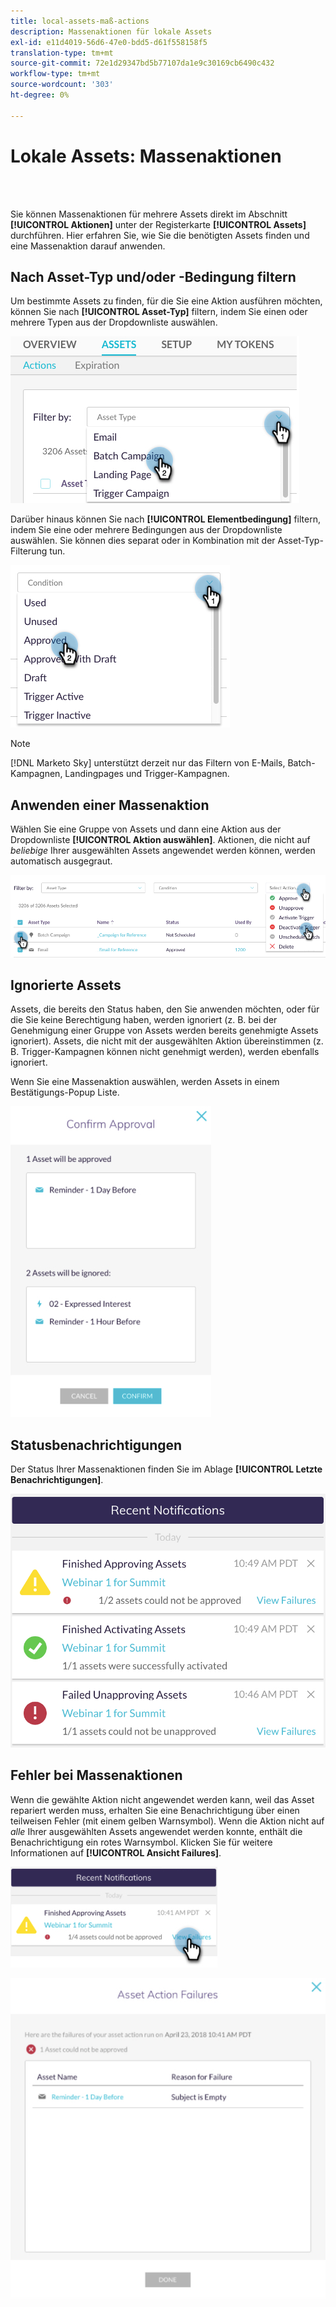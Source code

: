 ```yaml
---
title: local-assets-maß-actions
description: Massenaktionen für lokale Assets
exl-id: e11d4019-56d6-47e0-bdd5-d61f558158f5
translation-type: tm+mt
source-git-commit: 72e1d29347bd5b77107da1e9c30169cb6490c432
workflow-type: tm+mt
source-wordcount: '303'
ht-degree: 0%

---
```


# Lokale Assets: Massenaktionen

<br> 

Sie können Massenaktionen für mehrere Assets direkt im Abschnitt **[!UICONTROL Aktionen]** unter der Registerkarte **[!UICONTROL Assets]** durchführen. Hier erfahren Sie, wie Sie die benötigten Assets finden und eine Massenaktion darauf anwenden.

## Nach Asset-Typ und/oder -Bedingung filtern

Um bestimmte Assets zu finden, für die Sie eine Aktion ausführen möchten, können Sie nach **[!UICONTROL Asset-Typ]** filtern, indem Sie einen oder mehrere Typen aus der Dropdownliste auswählen.

![Bild eins](/help/sky/assets/programs/local-assets-mass-actions/local-assets-mass-actions-1.png)

Darüber hinaus können Sie nach **[!UICONTROL Elementbedingung]** filtern, indem Sie eine oder mehrere Bedingungen aus der Dropdownliste auswählen. Sie können dies separat oder in Kombination mit der Asset-Typ-Filterung tun.

![Bild zwei](/help/sky/assets/programs/local-assets-mass-actions/local-assets-mass-actions-2.png)

>[!NOTE]
>
>[!DNL Marketo Sky] unterstützt derzeit nur das Filtern von E-Mails, Batch-Kampagnen, Landingpages und Trigger-Kampagnen.

## Anwenden einer Massenaktion

Wählen Sie eine Gruppe von Assets und dann eine Aktion aus der Dropdownliste **[!UICONTROL Aktion auswählen]**. Aktionen, die nicht auf _beliebige_ Ihrer ausgewählten Assets angewendet werden können, werden automatisch ausgegraut.

![Bild drei](/help/sky/assets/programs/local-assets-mass-actions/local-assets-mass-actions-3.png)

## Ignorierte Assets

Assets, die bereits den Status haben, den Sie anwenden möchten, oder für die Sie keine Berechtigung haben, werden ignoriert (z. B. bei der Genehmigung einer Gruppe von Assets werden bereits genehmigte Assets ignoriert). Assets, die nicht mit der ausgewählten Aktion übereinstimmen (z. B. Trigger-Kampagnen können nicht genehmigt werden), werden ebenfalls ignoriert.

Wenn Sie eine Massenaktion auswählen, werden Assets in einem Bestätigungs-Popup Liste.

![Bild vier](/help/sky/assets/programs/local-assets-mass-actions/local-assets-mass-actions-4.png)

## Statusbenachrichtigungen

Der Status Ihrer Massenaktionen finden Sie im Ablage **[!UICONTROL Letzte Benachrichtigungen]**.

![Bild fünf](/help/sky/assets/programs/local-assets-mass-actions/local-assets-mass-actions-5.png)

## Fehler bei Massenaktionen

Wenn die gewählte Aktion nicht angewendet werden kann, weil das Asset repariert werden muss, erhalten Sie eine Benachrichtigung über einen teilweisen Fehler (mit einem gelben Warnsymbol). Wenn die Aktion nicht auf _alle_ Ihrer ausgewählten Assets angewendet werden konnte, enthält die Benachrichtigung ein rotes Warnsymbol. Klicken Sie für weitere Informationen auf **[!UICONTROL Ansicht Failures]**.

![Bild sechs](/help/sky/assets/programs/local-assets-mass-actions/local-assets-mass-actions-6.png)

![Bild sieben](/help/sky/assets/programs/local-assets-mass-actions/local-assets-mass-actions-7.png)
